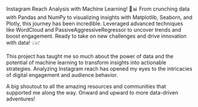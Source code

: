 Instagram Reach Analysis with Machine Learning! 🚀📊 From crunching data with Pandas and NumPy to visualizing insights with Matplotlib, Seaborn, and Plotly, this journey has been incredible. Leveraged advanced techniques like WordCloud and PassiveAggressiveRegressor to uncover trends and boost engagement. Ready to take on new challenges and drive innovation with data! 💡📈

This project has taught me so much about the power of data and the potential of machine learning to transform insights into actionable strategies. Analyzing Instagram reach has opened my eyes to the intricacies of digital engagement and audience behavior. 

A big shoutout to all the amazing resources and communities that supported me along the way. Onward and upward to more data-driven adventures!
